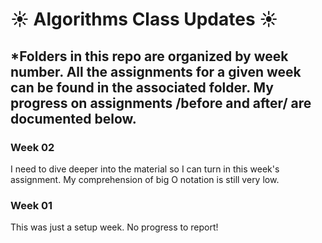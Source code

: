 # :sunny: Algorithms Class Updates :sunny:

## *Folders in this repo are organized by week number. All the assignments for a given week can be found in the associated folder. My progress on assignments /before and after/ are documented below. 

### Week 02
I need to dive deeper into the material so I can turn in this week's assignment. My comprehension of big O notation is still very low.

### Week 01
This was just a setup week. No progress to report!